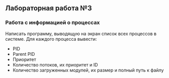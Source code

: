 Лабораторная работа №3
----------------------------------
### Работа с информацией о процессах
Написать программу, выводящую на экран список всех процессов в системе. Для каждого
процесса вывести:
- PID
- Parent PID
- Приоритет
- Количество потоков, их приоритет и ID
- Количество загруженных модулей, их размер и полный путь к файлу
